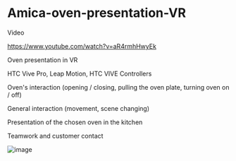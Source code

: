 # Amica-oven-presentation-VR
Video

https://www.youtube.com/watch?v=aR4rmhHwyEk


Oven presentation in VR

HTC Vive Pro, Leap Motion, HTC VIVE Controllers

Oven's interaction (opening / closing, pulling the oven plate, turning oven on / off)

General interaction (movement, scene changing)

Presentation of the chosen oven in the kitchen

Teamwork and customer contact

![image](https://user-images.githubusercontent.com/28359348/124161207-6ab68800-da9d-11eb-9aec-5646add0ca6b.png)

